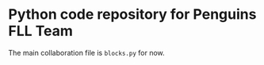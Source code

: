 # Python code repository for Penguins FLL Team

The main collaboration file is `blocks.py` for now.
